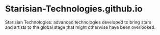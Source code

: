 # Starisian-Technologies.github.io
Starisian Technologies: advanced technologies developed to bring stars and artists to the global stage that might otherwise have been overlooked. 
